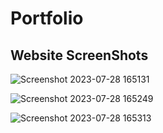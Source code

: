 # Portfolio

## Website ScreenShots
![Screenshot 2023-07-28 165131](https://github.com/Harikumar45/Portfolio/assets/140801506/d9b38b6d-14cc-4f98-8775-ae8c9b012fd9)

![Screenshot 2023-07-28 165249](https://github.com/Harikumar45/Portfolio/assets/140801506/ca0cd240-568d-42ce-b6fb-5eea148d3027)

![Screenshot 2023-07-28 165313](https://github.com/Harikumar45/Portfolio/assets/140801506/c199233d-1cfc-422b-8e83-9fc860f9e442)













